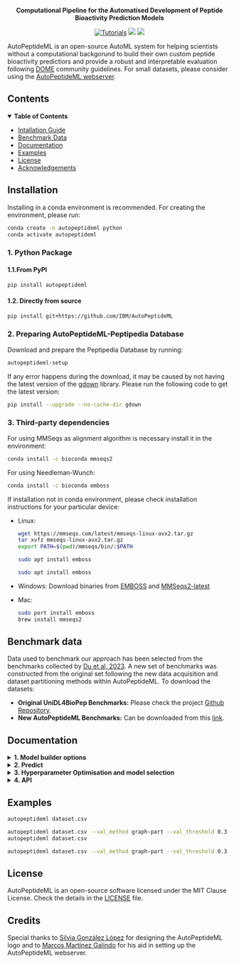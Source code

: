 <div align="center">
  <title>AutoPeptideML</title>

  <p>
    <strong>Computational Pipeline for the Automatised Development of Peptide Bioactivity Prediction Models</strong>
  </p>

  <p>    
    
<a href="https://ibm.github.io/AutoPeptideML/"><img alt="Tutorials" src="https://img.shields.io/badge/docs-tutorials-green" /></a>
<a href="https://pypi.org/project/autopeptideml/"><img src="https://img.shields.io/pypi/v/autopeptideml" /></a>
<a href="https://pypi.org/project/autopeptideml/"><img src="https://img.shields.io/pypi/dm/autopeptideml" /></a>

  </p>
</div>

AutoPeptideML is an open-source AutoML system for helping scientists without a computational backgorund to build their own custom peptide bioactivity predictiors and provide a robust and interpretable evaluation following [DOME](https://www.nature.com/articles/s41592-021-01205-4) community guidelines. For small datasets, please consider using the [AutoPeptideML webserver](http://peptide.ucd.ie/AutoPeptideML).


## Contents

<details open markdown="1"><summary><b>Table of Contents</b></summary>

- [Intallation Guide](#installation)
- [Benchmark Data](#benchmark)
- [Documentation](#documentation)
- [Examples](#examples)
- [License](#license)
- [Acknowledgements](#acknowledgements)
 </details>

## Installation <a name="installation"></a>

Installing in a conda environment is recommended. For creating the environment, please run:

```bash
conda create -n autopeptideml python
conda activate autopeptideml
```

### 1. Python Package

#### 1.1.From PyPI


```bash
pip install autopeptideml
```

#### 1.2. Directly from source

```bash
pip install git+https://github.com/IBM/AutoPeptideML
```


### 2. Preparing AutoPeptideML-Peptipedia Database

Download and prepare the Peptipedia Database by running:

```bash
autopeptideml-setup
```

If any error happens during the download, it may be caused by not having the latest version of the [gdown](https://github.com/wkentaro/gdown) library.
Please run the following code to get the latest version:

```bash
pip install --upgrade --no-cache-dir gdown
```

### 3. Third-party dependencies

For using MMSeqs as alignment algorithm is necessary install it in the environment:

```bash 
conda install -c bioconda mmseqs2
```

For using Needleman-Wunch:

```bash
conda install -c bioconda emboss
```

If installation not in conda environment, please check installation instructions for your particular device:

- Linux:
  ```bash
  wget https://mmseqs.com/latest/mmseqs-linux-avx2.tar.gz
  tar xvfz mmseqs-linux-avx2.tar.gz
  export PATH=$(pwd)/mmseqs/bin/:$PATH
  ```

  ```bash
  sudo apt install emboss
  ```

  ```bash
  sudo apt install emboss
  ```

- Windows: Download binaries from [EMBOSS](https://emboss.sourceforge.net/download/) and [MMSeqs2-latest](https://mmseqs.com/latest/mmseqs-win64.zip)

- Mac:
  ```bash
  sudo port install emboss
  brew install mmseqs2
  ```

## Benchmark data <a name="benchmark"></a>

Data used to benchmark our approach has been selected from the benchmarks collected by [Du et al, 2023](https://academic.oup.com/bib/article-abstract/24/3/bbad135/7107929). A new set of benchmarks was constructed from the original set following the new data acquisition and dataset partitioning methods within AutoPeptideML. To download the datasets:

- **Original UniDL4BioPep Benchmarks:** Please check the project [Github Repository](https://github.com/dzjxzyd/UniDL4BioPep/tree/main).
- **New AutoPeptideML Benchmarks:** Can be downloaded from this [link](https://drive.google.com/u/0/uc?id=1UmDu773CdkBFqkitK550uO6zoxhU1bUB&export=download).

## Documentation <a name="documentation"></a>

<details markdown="1"><summary><b>1. Model builder options</summary></b><a name="builder"></a>

**Dataset construction**

- `dataset`: File with positive peptides in `FASTA` or `CSV` file. It can also contain negative peptides in which case the files should contain the labels (0: negative or 1: positive) either in the header (`FASTA`) or in column `Y` (`CSV`).
- `--balance`: If `True`, it balances the datasets by oversampling the underrepresented label.
-  `--autosearch`: If `True`, it searches for negative peptides.
-  `--autosearch_tags`: Comma separated list of tags that may overlap with positive activity that are going to be excluded from the negative peptides.
-  `--autosearch_proportion`: Negative:positive ration when automatically drawing negative controls from the bioactive peptides database (Default: 1.0).


**Output**

- `--outputdirdir`: Output directory (Default: `./apml_result/apml_result`).

**Protein Language Model**

- `--plm`: Protein Language Model for computing peptide representations. Available options: `esm2-8m`, `esm2-35m`, `esm2-150m`, `esm2-650m`, `esm2-3b`, `esm2-15b`, `esm1b`, `prot-t5-xxl`, `prot-t5-xl`, `protbert`, `prost-t5`. (Default: `esm2-8m`). Please note: Larger Models might not fit into GPU RAM, if it is necessary for your purposes, please create a new issue.
- `--plm_batch_size`: Number of peptides for which to batch the PLM computation.(Default: 12).

**Dataset Partitioning**

- `--test_partition`: Whether to divide the dataset in train/test splits. (Default: `True`).
- `--test_threshold`: Maximum sequence identity allowed between train and test. (Default: 0.3).
- `--test_size`: Proportion of data to be assigned to evaluation set. (Default: 0.2).
- `--test_alignment`: Alignment algorithm used for computing sequence identities. Available options: `mmseqs`, `mmseqs+prefilter`, `needle`. (Default: `mmseqs+prefilter`).
- `--splits`: Path to directory with train and test splits. Expected contents: `train.csv` and `test.csv`.
- `--val_partition`: Whether to divide dataset in train/validation folds.
- `--val_method`: Method to use for creating train/validation folds. Options available: `random`, `graph-part`. (Default: `random`)
- `--val_threshold`: Maximum sequence identity allowed between train and validation. (Default: 0.5).
- `--val_alignment`:  Alignment algorithm used for computing sequence identities. Available options: `mmseqs`, `mmseqs+prefilter`, `needle`. (Default: `mmseqs+prefilter`).
- `--val_n_folds`: Number of folds (Default: 10).
- `--folds`: Path to directory with train/validation folds. Expected contents: `train_{fold}.csv` and `valid_{fold}.csv`.

**Model Selection and Hyperparameter Optimisation**

- `--config`: Name of one of the pre-defined configuration files (see `autopeptideml/data/configs`) or path to a custom configuration file (see next section).

**Other**

- `--verbose`: Whether to display information about runtime (Default: True).
- `--threads`: Number of threads to use for parallelization. (Default: Number of cores in the machine).
- `--seed`: Seed for pseudorandom number generators. Controls stochastic processes. (Default: 42)

</details>

<details markdown="1"><summary><b>2. Predict</summary></b><a name="predict"></a>

- `dataset`: File with problem peptides in `FASTA` or `CSV` file.
- `--ensemble`: Path to the a file containing a previous AutoPeptideML result.
- `--outputdir`: Output directory (Default: `./apml_predictions`).
- `--verbose`: Whether to display information about runtime (Default: True).
- `--threads`: Number of threads to use for parallelization. (Default: Number of cores in the machine).
- `--plm`: Protein Language Model for computing peptide representations. Must be the same as used to train the model. Available options: `esm2-8m`, `esm2-35m`, `esm2-150m`, `esm2-650m`, `esm2-3b`, `esm2-15b`, `esm1b`, `prot-t5-xxl`, `prot-t5-xl`, `protbert`, `prost-t5`. (Default: `esm2-8m`). Please note: Larger Models might not fit into GPU RAM, if it is necessary for your purposes, please create a new issue.
- `--plm_batch_size`: Number of peptides for which to batch the PLM computation.(Default: 12).

</details>

<details markdown="1"><summary><b>3. Hyperparameter Optimisation and model selection</summary></b><a name="hpo"></a>

The experiment configuration is a file in `JSON` format describing the hyperparameter optimisation search space and the composition of the final ensemble. The first level of the file is a dictionary with a single key (`ensemble` or `model_selection` or `model_selection`) and a list of search spaces for the hyperparameter optimisation. For each model within the `ensemble` list, `n` different models will be trained one per cross-validation fold; in the case of `model_selection`, only one of the algorithms will comprise the final ensemble; in the case of `model_selection`, only one of the algorithms will comprise the final ensemble.

Each experiment requires the following fields:

- `model`: Defines the ML algorithm. Options: `KNearestNeighbours`, `SVM`, `RFC`, `XGBoost`, `LGBM`, `MLP`, and `UniDL4BioPep`. More options will be added in subsequent releases and they can be implemented upon request.
- `trials`: Defines the number of iterations for the hyperparameter optimisation search.
- `optimization_metric`: Defines the metric that should be used for directing the optimisation search. Always, the metric will be calculated as the average across the `n` cross-validation folds. For the metrics available all of the binary classification within the list in the [scikit-learn documentation](https://scikit-learn.org/stable/modules/model_evaluation.html#classification-metrics) are supported (Default: Matthew's correlation coefficient, MCC).
- `hyperparameter-space`: List of dictionaries that defines the hyperparameter search space proper. Each of the dictionaries within correspond to a different hyperparameter and may have the following fields:
   - `name`: It has to correspond with the corresponding hyperparameter in the model implementation. Most of the simpler ML models use the `scikit-learn` implementation, `LGBM` uses the Microsoft implementation (More information on [LGBM Repository](https://github.com/microsoft/LightGBM)) and `UniDL4BioPep` uses the PyTorch implementation (More information on [UniDL4BioPep PyTorch Repository](https://github.com/David-Dingle/UniDL4BioPep_ASL_PyTorch)), though for this model hyperparameter optimisation is not recommended.
   - `type`: Defines the type of hyperparameter. Options: `int`, `float`, or `categorical`. 
   - `min` and `max`: Defines the lower and upper bounds of the search space for types `int` and `float`.
   - `log`: Boolean value that defines whether the search should be done in logarithmic space or not. Accelerates searches through vast spaces for example for learning rates (1e-7 to 1). It is not optional.
   - `value`: Defines the list of options available for a hyperparameter of type `categorical` for example types of kernel (`linear`, `rbf`, `sigmoid`) for a Support Vector Machine.

There is an example available in the [default configuration file](https://github.ibm.com/raulfd/AutoPeptideML/blob/main/autopeptideml/data/configs/default_config.json).

</details>

<details markdown="1"><summary><b>4. API</summary></b><a name="api"></a>

Example notebooks and documentation in how to use the API can be found in the `examples` directory.

</details>


## Examples <a name="examples"></a>

```bash
autopeptideml dataset.csv
```

```bash
autopeptideml dataset.csv --val_method graph-part --val_threshold 0.3 --val_alignment needle
autopeptideml dataset.csv
```

```bash
autopeptideml dataset.csv --val_method graph-part --val_threshold 0.3 --val_alignment needle
```



License <a name="license"></a>
-------
AutoPeptideML is an open-source software licensed under the MIT Clause License. Check the details in the [LICENSE](https://github.com/raulfd-creator/biobrigit/blob/master/LICENSE) file.

Credits <a name="acknowledgements"></a>
-------

Special thanks to [Silvia González López](https://www.linkedin.com/in/silvia-gonz%C3%A1lez-l%C3%B3pez-717558221/) for designing the AutoPeptideML logo and to [Marcos Martínez Galindo](https://www.linkedin.com/in/marcosmartinezgalindo) for his aid in setting up the AutoPeptideML webserver.
